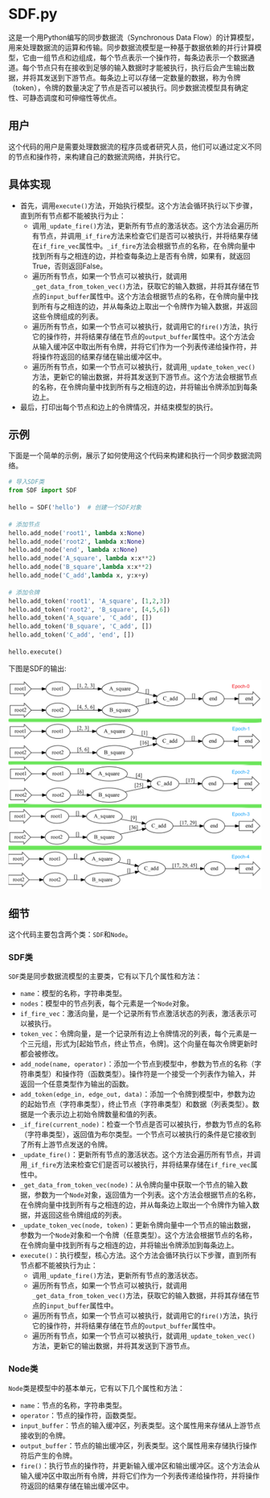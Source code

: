 # SDF.py

这是一个用Python编写的同步数据流（Synchronous Data Flow）的计算模型，用来处理数据流的运算和传输。同步数据流模型是一种基于数据依赖的并行计算模型，它由一组节点和边组成，每个节点表示一个操作符，每条边表示一个数据通道。每个节点只有在接收到足够的输入数据时才能被执行，执行后会产生输出数据，并将其发送到下游节点。每条边上可以存储一定数量的数据，称为令牌（token），令牌的数量决定了节点是否可以被执行。同步数据流模型具有确定性、可静态调度和可伸缩性等优点。


## 用户

这个代码的用户是需要处理数据流的程序员或者研究人员，他们可以通过定义不同的节点和操作符，来构建自己的数据流网络，并执行它。

## 具体实现
- 首先，调用`execute()`方法，开始执行模型。这个方法会循环执行以下步骤，直到所有节点都不能被执行为止：
  - 调用`_update_fire()`方法，更新所有节点的激活状态。这个方法会遍历所有节点，并调用`_if_fire`方法来检查它们是否可以被执行，并将结果存储在`if_fire_vec`属性中。`_if_fire`方法会根据节点的名称，在令牌向量中找到所有与之相连的边，并检查每条边上是否有令牌，如果有，就返回True，否则返回False。
  - 遍历所有节点，如果一个节点可以被执行，就调用`_get_data_from_token_vec()`方法，获取它的输入数据，并将其存储在节点的`input_buffer`属性中。这个方法会根据节点的名称，在令牌向量中找到所有与之相连的边，并从每条边上取出一个令牌作为输入数据，并返回这些令牌组成的列表。
  - 遍历所有节点，如果一个节点可以被执行，就调用它的`fire()`方法，执行它的操作符，并将结果存储在节点的`output_buffer`属性中。这个方法会从输入缓冲区中取出所有令牌，并将它们作为一个列表传递给操作符，并将操作符返回的结果存储在输出缓冲区中。
  - 遍历所有节点，如果一个节点可以被执行，就调用`_update_token_vec()`方法，更新它的输出数据，并将其发送到下游节点。这个方法会根据节点的名称，在令牌向量中找到所有与之相连的边，并将输出令牌添加到每条边上。
- 最后，打印出每个节点和边上的令牌情况，并结束模型的执行。

## 示例

下面是一个简单的示例，展示了如何使用这个代码来构建和执行一个同步数据流网络。

```python
# 导入SDF类
from SDF import SDF

hello = SDF('hello')  # 创建一个SDF对象

# 添加节点
hello.add_node('root1', lambda x:None)
hello.add_node('root2', lambda x:None)
hello.add_node('end', lambda x:None)
hello.add_node('A_square', lambda x:x**2)
hello.add_node('B_square',lambda x:x**2)
hello.add_node('C_add',lambda x, y:x+y)

# 添加令牌
hello.add_token('root1', 'A_square', [1,2,3])
hello.add_token('root2', 'B_square', [4,5,6])
hello.add_token('A_square', 'C_add', [])
hello.add_token('B_square', 'C_add', [])
hello.add_token('C_add', 'end', [])

hello.execute()
```

下图是SDF的输出: 

![SDF输出的示例图片](figure/run.png)


## 细节

这个代码主要包含两个类：`SDF`和`Node`。

### SDF类

`SDF`类是同步数据流模型的主要类，它有以下几个属性和方法：

- `name`：模型的名称，字符串类型。
- `nodes`：模型中的节点列表，每个元素是一个`Node`对象。
- `if_fire_vec`：激活向量，是一个记录所有节点激活状态的列表，激活表示可以被执行。
- `token_vec`：令牌向量，是一个记录所有边上令牌情况的列表，每个元素是一个三元组，形式为[起始节点，终止节点，令牌]。这个向量在每次令牌更新时都会被修改。
- `add_node(name, operator)`：添加一个节点到模型中，参数为节点的名称（字符串类型）和操作符（函数类型）。操作符是一个接受一个列表作为输入，并返回一个任意类型作为输出的函数。
- `add_token(edge_in, edge_out, data)`：添加一个令牌到模型中，参数为边的起始节点（字符串类型），终止节点（字符串类型）和数据（列表类型）。数据是一个表示边上初始令牌数量和值的列表。
- `_if_fire(current_node)`：检查一个节点是否可以被执行，参数为节点的名称（字符串类型），返回值为布尔类型。一个节点可以被执行的条件是它接收到了所有上游节点发送的令牌。
- `_update_fire()`：更新所有节点的激活状态。这个方法会遍历所有节点，并调用`_if_fire`方法来检查它们是否可以被执行，并将结果存储在`if_fire_vec`属性中。
- `_get_data_from_token_vec(node)`：从令牌向量中获取一个节点的输入数据，参数为一个`Node`对象，返回值为一个列表。这个方法会根据节点的名称，在令牌向量中找到所有与之相连的边，并从每条边上取出一个令牌作为输入数据，并返回这些令牌组成的列表。
- `_update_token_vec(node, token)`：更新令牌向量中一个节点的输出数据，参数为一个`Node`对象和一个令牌（任意类型）。这个方法会根据节点的名称，在令牌向量中找到所有与之相连的边，并将输出令牌添加到每条边上。
- `execute()`：执行模型，核心方法。这个方法会循环执行以下步骤，直到所有节点都不能被执行为止：
  - 调用`_update_fire()`方法，更新所有节点的激活状态。
  - 遍历所有节点，如果一个节点可以被执行，就调用`_get_data_from_token_vec()`方法，获取它的输入数据，并将其存储在节点的`input_buffer`属性中。
  - 遍历所有节点，如果一个节点可以被执行，就调用它的`fire()`方法，执行它的操作符，并将结果存储在节点的`output_buffer`属性中。
  - 遍历所有节点，如果一个节点可以被执行，就调用`_update_token_vec()`方法，更新它的输出数据，并将其发送到下游节点。

### Node类

`Node`类是模型中的基本单元，它有以下几个属性和方法：

- `name`：节点的名称，字符串类型。
- `operator`：节点的操作符，函数类型。
- `input_buffer`：节点的输入缓冲区，列表类型。这个属性用来存储从上游节点接收到的令牌。
- `output_buffer`：节点的输出缓冲区，列表类型。这个属性用来存储执行操作符后产生的令牌。
- `fire()`：执行节点的操作符，并更新输入缓冲区和输出缓冲区。这个方法会从输入缓冲区中取出所有令牌，并将它们作为一个列表传递给操作符，并将操作符返回的结果存储在输出缓冲区中。

